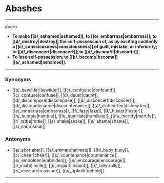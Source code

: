 # Abashes
---
#verb
- **To make [[a/_ashamed|ashamed]]; to [[e/_embarrass|embarrass]]; to [[d/_destroy|destroy]] the self-possession of, as by exciting suddenly a [[c/_consciousness|consciousness]] of guilt, mistake, or inferiority; to [[d/_disconcert|disconcert]]; to [[d/_discomfit|discomfit]].**
- **To lose self-possession; to [[b/_become|become]] [[a/_ashamed|ashamed]].**
---
### Synonyms
- [[b/_bewilder|bewilder]], [[c/_confound|confound]], [[c/_confuse|confuse]], [[d/_daunt|daunt]], [[d/_discompose|discompose]], [[d/_disconcert|disconcert]], [[d/_discountenance|discountenance]], [[d/_dishearten|dishearten]], [[e/_embarrass|embarrass]], [[f/_faze|faze]], [[f/_fluster|fluster]], [[h/_humble|humble]], [[h/_humiliate|humiliate]], [[m/_mortify|mortify]], [[r/_rattle|rattle]], [[s/_shake|shake]], [[s/_shame|shame]], [[s/_snub|snub]]
### Antonyms
- [[a/_abet|abet]], [[a/_animate|animate]], [[b/_buoy|buoy]], [[c/_cheer|cheer]], [[c/_countenance|countenance]], [[e/_embolden|embolden]], [[e/_encourage|encourage]], [[i/_incite|incite]], [[i/_inspirit|inspirit]], [[r/_rally|rally]], [[r/_reassure|reassure]], [[u/_uphold|uphold]]
---
